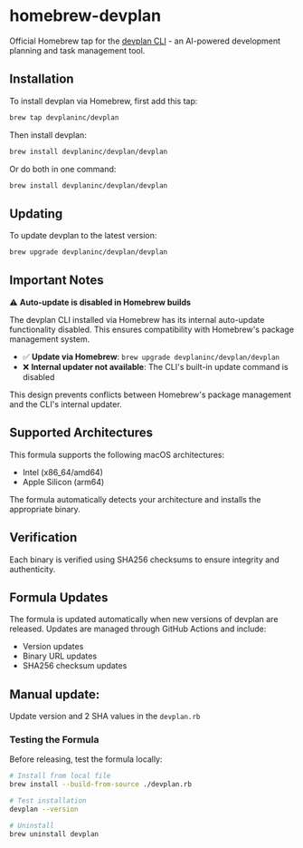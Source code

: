 # homebrew-devplan

Official Homebrew tap for the [devplan CLI](https://github.com/devplaninc/devplan) - an AI-powered development planning and task management tool.

## Installation

To install devplan via Homebrew, first add this tap:

```bash
brew tap devplaninc/devplan
```

Then install devplan:

```bash
brew install devplaninc/devplan/devplan
```

Or do both in one command:

```bash
brew install devplaninc/devplan/devplan
```

## Updating

To update devplan to the latest version:

```bash
brew upgrade devplaninc/devplan/devplan
```

## Important Notes

⚠️ **Auto-update is disabled in Homebrew builds**

The devplan CLI installed via Homebrew has its internal auto-update functionality disabled. This ensures compatibility with Homebrew's package management system.

- ✅ **Update via Homebrew**: `brew upgrade devplaninc/devplan/devplan`
- ❌ **Internal updater not available**: The CLI's built-in update command is disabled

This design prevents conflicts between Homebrew's package management and the CLI's internal updater.

## Supported Architectures

This formula supports the following macOS architectures:
- Intel (x86_64/amd64)
- Apple Silicon (arm64)

The formula automatically detects your architecture and installs the appropriate binary.

## Verification

Each binary is verified using SHA256 checksums to ensure integrity and authenticity.

## Formula Updates

The formula is updated automatically when new versions of devplan are released. Updates are managed through GitHub Actions and include:
- Version updates
- Binary URL updates
- SHA256 checksum updates

## Manual update:
Update version and 2 SHA values in the `devplan.rb`

### Testing the Formula

Before releasing, test the formula locally:

```bash
# Install from local file
brew install --build-from-source ./devplan.rb

# Test installation
devplan --version

# Uninstall
brew uninstall devplan
```
